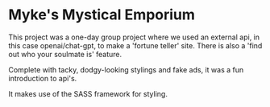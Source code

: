# Myke's Mystical Emporium

This project was a one-day group project where we used an external api, in this case openai/chat-gpt, to make a 'fortune teller' site. There is also a 'find out who your soulmate is' feature.

Complete with tacky, dodgy-looking stylings and fake ads, it was a fun introduction to api's.

It makes use of the SASS framework for styling.
